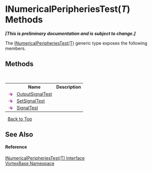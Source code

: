 # INumericalPeripheriesTest(*T*) Methods
 _**\[This is preliminary documentation and is subject to change.\]**_

The <a href="T_VortexBase_INumericalPeripheriesTest_1.md">INumericalPeripheriesTest(T)</a> generic type exposes the following members.


## Methods
&nbsp;<table><tr><th></th><th>Name</th><th>Description</th></tr><tr><td>![Public method](media/pubmethod.gif "Public method")</td><td><a href="M_VortexBase_INumericalPeripheriesTest_1_OutputSignalTest.md">OutputSignalTest</a></td><td /></tr><tr><td>![Public method](media/pubmethod.gif "Public method")</td><td><a href="M_VortexBase_INumericalPeripheriesTest_1_SetSignalTest.md">SetSignalTest</a></td><td /></tr><tr><td>![Public method](media/pubmethod.gif "Public method")</td><td><a href="M_VortexBase_INumericalPeripheriesTest_1_SignalTest.md">SignalTest</a></td><td /></tr></table>&nbsp;
<a href="#inumericalperipheriestest(*t*)-methods">Back to Top</a>

## See Also


#### Reference
<a href="T_VortexBase_INumericalPeripheriesTest_1.md">INumericalPeripheriesTest(T) Interface</a><br /><a href="N_VortexBase.md">VortexBase Namespace</a><br />